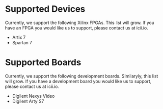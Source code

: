 # Supported Devices
Currently, we support the following Xilinx FPGAs. This list will grow. If you have an FPGA you would like us to support, please contact us at icii.io. 
- Artix 7
- Spartan 7


# Supported Boards
Currently, we support the following development boards. SImilaryly, this list will grow. If you have a development board you would like us to support, please contact us at icii.io. 
- Digilent Nexys Video
- Digilent Arty S7
